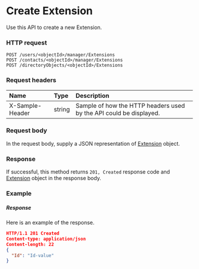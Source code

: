 # Create Extension

Use this API to create a new Extension.
### HTTP request
```http
POST /users/<objectId>/manager/Extensions
POST /contacts/<objectId>/manager/Extensions
POST /directoryObjects/<objectId>/Extensions

```
### Request headers
| Name       | Type | Description|
|:---------------|:--------|:----------|
| X-Sample-Header  | string  | Sample of how the HTTP headers used by the API could be displayed.|

### Request body
In the request body, supply a JSON representation of [Extension](../resources/extension.md) object.


### Response
If successful, this method returns `201, Created` response code and [Extension](../resources/extension.md) object in the response body.

### Example
##### Response
Here is an example of the response.
```json
HTTP/1.1 201 Created
Content-type: application/json
Content-length: 22
{
  "Id": "Id-value"
}
```
<!-- uuid: 6c63bf4b-1d2a-47fd-84b5-cc5b386bc3ed\n2015-10-09 15:13:49 UTC -->
